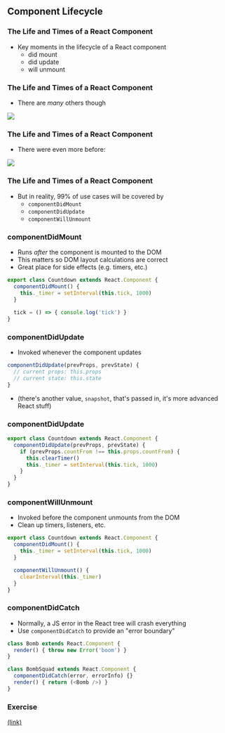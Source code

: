 ## Component Lifecycle

### The Life and Times of a React Component

* Key moments in the lifecycle of a React component
  * did mount
  * did update
  * will unmount

### The Life and Times of a React Component

* There are *many* others though

![](./images/lifecycle.jpg)

### The Life and Times of a React Component

* There were even more before:

![](./images/old-lifecycles.jpg)

### The Life and Times of a React Component

* But in reality, 99% of use cases will be covered by
  * `componentDidMount`
  * `componentDidUpdate`
  * `componentWillUnmount`

### componentDidMount

* Runs *after* the component is mounted to the DOM
* This matters so DOM layout calculations are correct
* Great place for side effects (e.g. timers, etc.)

```javascript
export class Countdown extends React.Component {
  componentDidMount() {
    this._timer = setInterval(this.tick, 1000)
  }
  
  tick = () => { console.log('tick') }
}
```

### componentDidUpdate

* Invoked whenever the component updates

```javascript
componentDidUpdate(prevProps, prevState) {
  // current props: this.props
  // current state: this.state
}
```

* (there's another value, `snapshot`, that's passed in, it's more advanced React stuff)

### componentDidUpdate

```javascript
export class Countdown extends React.Component {
  componentDidUpdate(prevProps, prevState) {
    if (prevProps.countFrom !== this.props.countFrom) {
      this.clearTimer() 
      this._timer = setInterval(this.tick, 1000)
    }
  }
}
```

### componentWillUnmount

* Invoked before the component unmounts from the DOM
* Clean up timers, listeners, etc.

```javascript
export class Countdown extends React.Component {
  componentDidMount() {
    this._timer = setInterval(this.tick, 1000)
  }

  componentWillUnmount() {
    clearInterval(this._timer)
  }
}
```

### componentDidCatch

* Normally, a JS error in the React tree will crash everything
* Use `componentDidCatch` to provide an "error boundary"

```javascript
class Bomb extends React.Component {
  render() { throw new Error('boom') }
}

class BombSquad extends React.Component {
  componentDidCatch(error, errorInfo) {}
  render() { return (<Bomb />) }
}
```

### Exercise

[(link)](https://codesandbox.io/s/charming-golick-e1135?file=/src/App.js)
